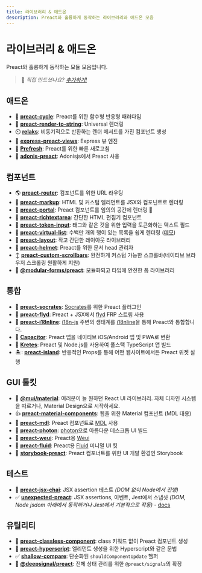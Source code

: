 ```yaml
---
title: 라이브러리 & 애드온
description: Preact와 훌륭하게 동작하는 라이브러리와 애드온 모음
---
```


# 라이브러리 & 애드온

Preact와 훌륭하게 동작하는 모듈 모음입니다.

> :information_desk_person: _직접 만드셨나요?
> [추가하기!](https://github.com/preactjs/preact-www/blob/master/content/en/about/libraries-addons.md)_

## 애드온

- :repeat: **[preact-cycle](https://github.com/developit/preact-cycle)**: Preact를 위한 함수형 반응형 패러다임
- :page_facing_up: **[preact-render-to-string](https://github.com/preactjs/preact-render-to-string)**: Universal 렌더링
- :timer_clock: **[relaks](https://github.com/trambarhq/relaks)**: 비동기적으로 반환하는 렌더 메서드를 가진 컴포넌트 생성
- :nut_and_bolt: **[express-preact-views](https://github.com/edwjusti/express-preact-views)**: Express 뷰 엔진
- :floppy_disk: **[Prefresh](https://github.com/JoviDeCroock/prefresh)**: Preact를 위한 빠른 새로고침
- :bookmark_tabs: **[adonis-preact](https://github.com/DonsWayo/adonis-preact)**: Adonisjs에서 Preact 사용

## 컴포넌트

- :earth_americas: **[preact-router](https://github.com/preactjs/preact-router)**: 컴포넌트를 위한 URL 라우팅
- :bookmark_tabs: **[preact-markup](https://github.com/developit/preact-markup)**: HTML 및 커스텀 엘리먼트를 JSX와 컴포넌트로 렌더링
- :satellite: **[preact-portal](https://github.com/developit/preact-portal)**: Preact 컴포넌트를 임의의 공간에 렌더링 :milky_way:
- :pencil: **[preact-richtextarea](https://github.com/developit/preact-richtextarea)**: 간단한 HTML 편집기 컴포넌트
- :bookmark: **[preact-token-input](https://github.com/developit/preact-token-input)**: 태그와 같은 것을 위한 입력을 토큰화하는 텍스트 필드
- :card_index: **[preact-virtual-list](https://github.com/developit/preact-virtual-list)**: 수백만 개의 행이 있는 목록을 쉽게 렌더링 ([데모](https://jsfiddle.net/developit/qqan9pdo/))
- :triangular_ruler: **[preact-layout](https://download.github.io/preact-layout/)**: 작고 간단한 레이아웃 라이브러리
- :construction_worker: **[preact-helmet](https://github.com/download/preact-helmet)**: Preact를 위한 문서 head 관리자
- :arrow_up_down: **[preact-custom-scrollbars](https://github.com/lucafalasco/preact-custom-scrollbars)**: 완전하게 커스텀 가능한 스크롤바(네이티브 브라우저 스크롤링 원활하게 지원)
- 🧱 **[@modular-forms/preact](https://modularforms.dev/)**: 모듈화되고 타입에 안전한 폼 라이브러리

## 통합

- :thought_balloon: **[preact-socrates](https://github.com/matthewmueller/preact-socrates)**: [Socrates](http://github.com/matthewmueller/socrates)를 위한 Preact 플러그인
- :rowboat: **[preact-flyd](https://github.com/xialvjun/preact-flyd)**: Preact + JSX에서 [flyd](https://github.com/paldepind/flyd) FRP 스트림 사용
- :speech_balloon: **[preact-i18nline](https://github.com/download/preact-i18nline)**: [i18n-js](https://github.com/everydayhero/i18n-js) 주변의 생태계를 [i18nline](https://github.com/download/i18nline)을 통해 Preact와 통합합니다.
- :diamond_shape_with_a_dot_inside: **[Capacitor](https://capacitorjs.com/solution/preact)**: Preact 앱을 네이티브 iOS/Android 앱 및 PWA로 변환
- :ice_cube: **[Kretes](https://kretes.dev/docs/howtos/preact-setup/)**: Preact 및 Node.js를 사용하여 풀스택 TypeScript 앱 빌드
- 🏝: **[preact-island](https://github.com/mwood23/preact-island)**: 반응적인 Props를 통해 어떤 웹사이트에서든 Preact 위젯 실행

## GUI 툴킷

- 🎴 **[@mui/material](https://github.com/mui/material-ui/tree/master/examples/material-ui-preact)**: 여러분이 늘 원하던 React UI 라이브러리. 자체 디자인 시스템을 따르거나, Material Design으로 시작하세요.
- :thumbsup: **[preact-material-components](https://github.com/prateekbh/preact-material-components)**: 웹을 위한 Material 컴포넌트 (MDL 대용)
- :white_square_button: **[preact-mdl](https://github.com/developit/preact-mdl)**: Preact 컴포넌트로 [MDL](https://getmdl.io) 사용
- :rocket: **[preact-photon](https://github.com/developit/preact-photon)**: [photon](http://photonkit.com)으로 아름다운 데스크톱 UI 빌드
- :penguin: **[preact-weui](https://github.com/afeiship/preact-weui)**: Preact용 [Weui](https://github.com/afeiship/preact-weui)
- 💅 **[preact-fluid](https://github.com/ajainvivek/preact-fluid)**: Preact용 [Fluid](https://github.com/ajainvivek/preact-fluid) 미니멀 UI 킷
- :book: **[storybook-preact](https://github.com/storybooks/storybook/tree/next/app/preact)**: Preact 컴포너트를 위한 UI 개발 환경인 Storybook

## 테스트

- :microscope: **[preact-jsx-chai](https://github.com/developit/preact-jsx-chai)**: JSX assertion 테스트 _(DOM 없이 Node에서 진행)_
- :white_check_mark: **[unexpected-preact](https://github.com/bruderstein/unexpected-preact)**: JSX assertions, 이벤트, Jest에서 스냅샷 _(DOM, Node jsdom 아래에서 동작하거나 Jest에서 기본적으로 작동)_ - [docs](https://bruderstein.github.io/unexpected-preact/)

## 유틸리티

- :tophat: **[preact-classless-component](https://github.com/ld0rman/preact-classless-component)**: class 키워드 없이 Preact 컴포넌트 생성
- :hammer: **[preact-hyperscript](https://github.com/queckezz/preact-hyperscript)**: 엘리먼트 생성을 위한 Hyperscript와 같은 문법
- :white_check_mark: **[shallow-compare](https://github.com/tkh44/shallow-compare)**: 단순화된 `shouldComponentUpdate` 헬퍼
- :signal_strength: **[@deepsignal/preact](https://github.com/EthanStandel/deepsignal/tree/main/packages/preact)**: 전체 상태 관리를 위한 `@preact/signals`의 확장
